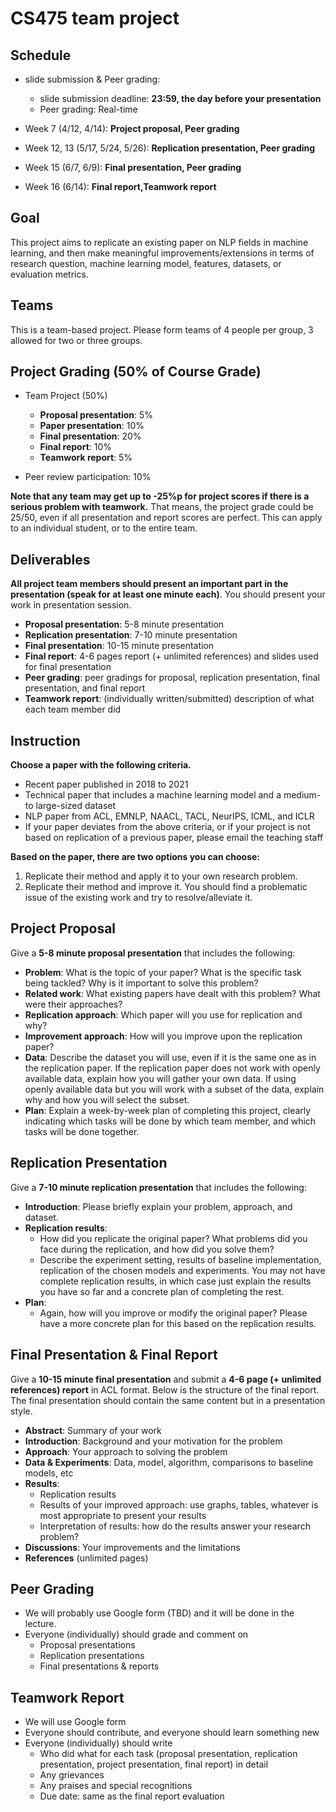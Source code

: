 # CS475 team project

## Schedule
- slide submission & Peer grading:
  - slide submission deadline: **23:59, the day before your presentation**
  - Peer grading: Real-time
 
- Week  7 (4/12, 4/14): **Project proposal, Peer grading**
- Week 12, 13 (5/17, 5/24, 5/26): **Replication presentation, Peer grading**
- Week 15 (6/7, 6/9): **Final presentation, Peer grading**
- Week 16 (6/14): **Final report,Teamwork report**

## Goal
This project aims to replicate an existing paper on NLP fields in machine learning, and then make meaningful improvements/extensions in terms of research question, machine learning model, features, datasets, or evaluation metrics.

## Teams
This is a team-based project. Please form teams of 4 people per group, 3 allowed for two or three groups.

## Project Grading (50% of Course Grade)
- Team Project (50%)
  - **Proposal presentation**: 5%
  - **Paper presentation**: 10%
  - **Final presentation**: 20%
  - **Final report**: 10%
  - **Teamwork report**: 5%

- Peer review participation: 10%

**Note that any team may get up to -25%p for project scores if there is a serious problem with teamwork.** That means, the project grade could be 25/50, even if all presentation and report scores are perfect. This can apply to an individual student, or to the entire team.


## Deliverables
**All project team members should present an important part in the presentation (speak for at least one minute each)**. You should present your work in presentation session. 
- **Proposal presentation**: 5-8 minute presentation
- **Replication presentation**: 7-10 minute presentation
- **Final presentation**: 10-15 minute presentation
- **Final report**: 4-6 pages report (+ unlimited references) and slides used for final presentation
- **Peer grading**: peer gradings for proposal, replication presentation, final presentation, and final report
- **Teamwork report**: (individually written/submitted) description of what each team member did

## Instruction
**Choose a paper with the following criteria.** 
- Recent paper published in 2018 to 2021
- Technical paper that includes a machine learning model and a medium- to large-sized dataset
- NLP paper from ACL, EMNLP, NAACL, TACL, NeurIPS, ICML, and ICLR
- If your paper deviates from the above criteria, or if your project is not based on replication of a previous paper, please email the teaching staff

**Based on the paper, there are two options you can choose:**
1. Replicate their method and apply it to your own research problem. 
2. Replicate their method and improve it. You should find a problematic issue of the existing work and try to resolve/alleviate it.


## Project Proposal
Give a **5-8 minute proposal presentation** that includes the following:
- **Problem**: What is the topic of your paper? What is the specific task being tackled? Why is it important to solve this problem?
- **Related work**: What existing papers have dealt with this problem? What were their approaches?
- **Replication approach**: Which paper will you use for replication and why?
- **Improvement approach**: How will you improve upon the replication paper?
- **Data**: Describe the dataset you will use, even if it is the same one as in the replication paper. If the replication paper does not work with openly available data, explain how you will gather your own data. If using openly available data but you will work with a subset of the data, explain why and how you will select the subset.
- **Plan**: Explain a week-by-week plan of completing this project, clearly indicating which tasks will be done by which team member, and which tasks will be done together.


## Replication Presentation
Give a **7-10 minute replication presentation** that includes the following:
- **Introduction**: Please briefly explain your problem, approach, and dataset.
- **Replication results**:
  - How did you replicate the original paper? What problems did you face during the replication, and how did you solve them?
  - Describe the experiment setting, results of baseline implementation, replication of the chosen models and experiments. You may not have complete replication results, in which case just explain the results you have so far and a concrete plan of completing the rest.
- **Plan**:
  - Again, how will you improve or modify the original paper? Please have a more concrete plan for this based on the replication results.

## Final Presentation & Final Report
Give a **10-15 minute final presentation** and submit a **4-6 page (+ unlimited references) report** in ACL format. Below is the structure of the final report. The final presentation should contain the same content but in a presentation style.
- **Abstract**: Summary of your work
- **Introduction**: Background and your motivation for the problem
- **Approach**: Your approach to solving the problem
- **Data & Experiments**: Data, model, algorithm, comparisons to baseline models, etc
- **Results**:
  - Replication results
  - Results of your improved approach: use graphs, tables, whatever is most appropriate to present your results
  - Interpretation of results: how do the results answer your research problem?
- **Discussions**: Your improvements and the limitations
- **References** (unlimited pages)

## Peer Grading
- We will probably use Google form (TBD) and it will be done in the lecture.
- Everyone (individually) should grade and comment on
  - Proposal presentations
  - Replication presentations
  - Final presentations & reports

## Teamwork Report
- We will use Google form
- Everyone should contribute, and everyone should learn something new
- Everyone (individually) should write
  - Who did what for each task (proposal presentation, replication presentation, project presentation, final report) in detail
  - Any grievances
  - Any praises and special recognitions
  - Due date: same as the final report evaluation
  
